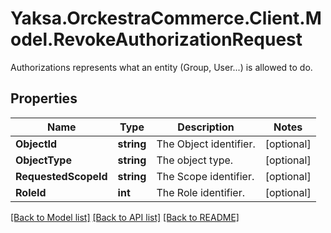 # Yaksa.OrckestraCommerce.Client.Model.RevokeAuthorizationRequest
Authorizations represents what an entity (Group, User...) is allowed to do.

## Properties

Name | Type | Description | Notes
------------ | ------------- | ------------- | -------------
**ObjectId** | **string** | The Object identifier. | [optional] 
**ObjectType** | **string** | The object type. | [optional] 
**RequestedScopeId** | **string** | The Scope identifier. | [optional] 
**RoleId** | **int** | The Role identifier. | [optional] 

[[Back to Model list]](../README.md#documentation-for-models) [[Back to API list]](../README.md#documentation-for-api-endpoints) [[Back to README]](../README.md)

